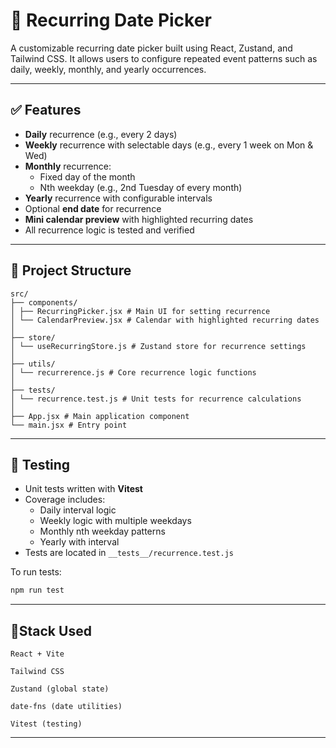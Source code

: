 # 📅 Recurring Date Picker

A customizable recurring date picker built using React, Zustand, and Tailwind CSS. It allows users to configure repeated event patterns such as daily, weekly, monthly, and yearly occurrences.

---

## ✅ Features

- **Daily** recurrence (e.g., every 2 days)
- **Weekly** recurrence with selectable days (e.g., every 1 week on Mon & Wed)
- **Monthly** recurrence:
  - Fixed day of the month
  - Nth weekday (e.g., 2nd Tuesday of every month)
- **Yearly** recurrence with configurable intervals
- Optional **end date** for recurrence
- **Mini calendar preview** with highlighted recurring dates
- All recurrence logic is tested and verified

---

## 📁 Project Structure
```
src/
├── components/
│ ├── RecurringPicker.jsx # Main UI for setting recurrence
│ └── CalendarPreview.jsx # Calendar with highlighted recurring dates
│
├── store/
│ └── useRecurringStore.js # Zustand store for recurrence settings
│
├── utils/
│ └── recurrerence.js # Core recurrence logic functions
│
├── tests/
│ └── recurrence.test.js # Unit tests for recurrence calculations
│
├── App.jsx # Main application component
└── main.jsx # Entry point
```


---

## 🧪 Testing

- Unit tests written with **Vitest**
- Coverage includes:
  - Daily interval logic
  - Weekly logic with multiple weekdays
  - Monthly nth weekday patterns
  - Yearly with interval
- Tests are located in `__tests__/recurrence.test.js`

To run tests:

```bash
npm run test
```
---
## 🔨Stack Used
```
React + Vite

Tailwind CSS

Zustand (global state)

date-fns (date utilities)

Vitest (testing)  
```
---

